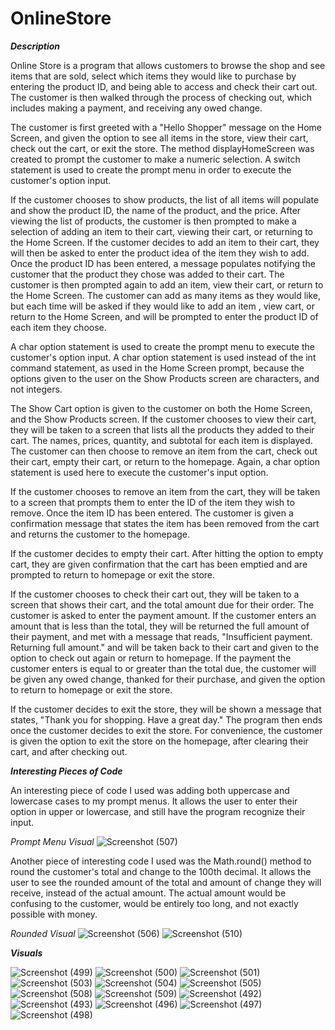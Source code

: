 # OnlineStore


***Description***

Online Store is a program that allows customers to browse the shop and see items that are sold, select which items they would
like to purchase by entering the product ID, and being able to access and check their cart out. The customer is then walked 
through the process of checking out, which includes making a payment, and receiving any owed change.

The customer is first greeted with a "Hello Shopper" message on the Home Screen, and given the option to see all items in the
store, view their cart, check out the cart, or exit the store. The method displayHomeScreen was created to prompt the customer 
to make a numeric selection. A switch statement is used to create the prompt menu in order to execute the customer's option input.

If the customer chooses to show products, the list of all items will populate and show the product ID, the name of the product,
and the price. After viewing the list of products, the customer is then prompted to make a selection of adding an item to their
cart, viewing their cart, or returning to the Home Screen. If the customer decides to add an item to their cart, they will
then be asked to enter the product idea of the item they wish to add. Once the product ID has been entered, a message populates
notifying the customer that the product they chose was added to their cart. The customer is then prompted again to add an
item, view their cart, or return to the Home Screen. The customer can add as many items as they would like, but each time will 
be asked if they would like to add an item , view cart, or return to the Home Screen, and will be prompted to enter the product ID 
of each item they choose.

A char option statement is used to create the prompt menu to execute the customer's option input. A char option statement is
used instead of the int command statement, as used in the Home Screen prompt, because the options given to the user on the Show
Products screen are characters, and not integers. 

The Show Cart option is given to the customer on both the Home Screen, and the Show Products screen. If the customer chooses to
view their cart, they will be taken to a screen that lists all the products they added to their cart. The names, prices,
quantity, and subtotal for each item is displayed. The customer can then choose to remove an item from the cart, check out
their cart, empty their cart, or return to the homepage. Again, a char option statement is used here to execute the customer's 
input option.

If the customer chooses to remove an item from the cart, they will be taken to a screen that prompts them to enter the ID
of the item they wish to remove. Once the item ID has been entered. The customer is given a confirmation message that states
the item has been removed from the cart and returns the customer to the homepage.

If the customer decides to empty their cart. After hitting the option to empty cart, they are given confirmation that the
cart has been emptied and are prompted to return to homepage or exit the store.

If the customer chooses to check their cart out, they will be taken to a screen that shows their cart, and the total amount
due for their order. The customer is asked to enter the payment amount. If the customer enters an amount that is less than
the total, they will be returned the full amount of their payment, and met with a message that reads, "Insufficient payment.
Returning full amount." and will be taken back to their cart and given to the option to check out again or return to homepage.
If the payment the customer enters is equal to or greater than the total due, the customer will be given any owed change, thanked 
for their purchase, and given the option to return to homepage or exit the store.

If the customer decides to exit the store, they will be shown a message that states, "Thank you for shopping. Have a great day."
The program then ends once the customer decides to exit the store. For convenience, the customer is given the option to exit the 
store on the homepage, after clearing their cart, and after checking out.

***Interesting Pieces of Code***

An interesting piece of code I used was adding both uppercase and lowercase cases to my prompt menus. It allows the user to
enter their option in upper or lowercase, and still have the program recognize their input. 

*Prompt Menu Visual*
![Screenshot (507)](https://user-images.githubusercontent.com/130028689/235395174-d6d01adc-ff86-4d08-88e6-ed84b317532e.png)


Another piece of interesting code I used was the Math.round() method to round the customer's total and change to the 100th decimal.
It allows the user to see the rounded amount of the total and amount of change they will receive, instead of the actual amount. 
The actual amount would be confusing to the customer, would be entirely too long, and not exactly possible with money.

*Rounded Visual*
![Screenshot (506)](https://user-images.githubusercontent.com/130028689/235395180-436249fd-d174-400b-b386-10ebb92e35c4.png)
![Screenshot (510)](https://user-images.githubusercontent.com/130028689/235395184-94c70630-7b40-41a3-8188-d047090ef795.png)


***Visuals***

![Screenshot (499)](https://user-images.githubusercontent.com/130028689/235395199-25ac59b3-4883-4175-933b-0eb1869de10c.png)
![Screenshot (500)](https://user-images.githubusercontent.com/130028689/235395212-943ec363-017e-4f3a-9dfa-1cde5bfbd2a5.png)
![Screenshot (501)](https://user-images.githubusercontent.com/130028689/235395215-cf44d418-8df7-4170-92ea-969073837acd.png)
![Screenshot (503)](https://user-images.githubusercontent.com/130028689/235395221-dc90a937-d18b-45d6-9274-d22b9c3feb7f.png)
![Screenshot (504)](https://user-images.githubusercontent.com/130028689/235395232-9c090a39-0b54-4ad4-bf5c-5479b0106003.png)
![Screenshot (505)](https://user-images.githubusercontent.com/130028689/235395235-55090181-a14c-497c-8f5d-6d5bd79bf7f6.png)
![Screenshot (508)](https://user-images.githubusercontent.com/130028689/235395258-46969416-34b1-4a3d-a742-e026b5e75c93.png)
![Screenshot (509)](https://user-images.githubusercontent.com/130028689/235395266-8283b01f-1813-409a-a88e-26222dffdcbc.png)
![Screenshot (492)](https://user-images.githubusercontent.com/130028689/235395276-5a0a8d09-eefc-4351-a353-623695410d40.png)
![Screenshot (493)](https://user-images.githubusercontent.com/130028689/235395286-15b57417-b5d9-4f2a-9b87-66a2b5e879f5.png)
![Screenshot (496)](https://user-images.githubusercontent.com/130028689/235395296-e2f6ceb2-188d-4bb0-8969-9175b1fb8312.png)
![Screenshot (497)](https://user-images.githubusercontent.com/130028689/235395302-b37676d8-5fd2-40e5-b9b9-75c8ff3fb023.png)
![Screenshot (498)](https://user-images.githubusercontent.com/130028689/235395318-d0b534b2-5e75-49f2-9be9-923f05f97de9.png)

